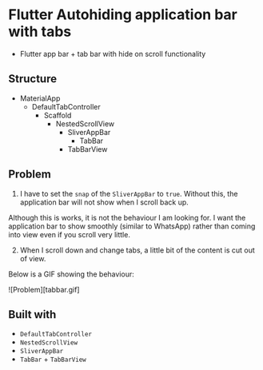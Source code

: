 # Flutter Autohiding application bar with tabs

- Flutter app bar + tab bar with hide on scroll functionality

## Structure
- MaterialApp
  - DefaultTabController
    - Scaffold
      - NestedScrollView
        - SliverAppBar
          - TabBar
        - TabBarView

## Problem

1. I have to set the `snap` of the `SliverAppBar` to `true`. Without this, the application bar will not show when I scroll back up.

  Although this is works, it is not the behaviour I am looking for. I want the application bar to show smoothly (similar to WhatsApp) rather than coming into view even if you scroll very little.


2. When I scroll down and change tabs, a little bit of the content is cut out of view.

  Below is a GIF showing the behaviour:

![Problem][tabbar.gif]



## Built with

- `DefaultTabController`
- `NestedScrollView`
- `SliverAppBar`
- `TabBar` + `TabBarView`
